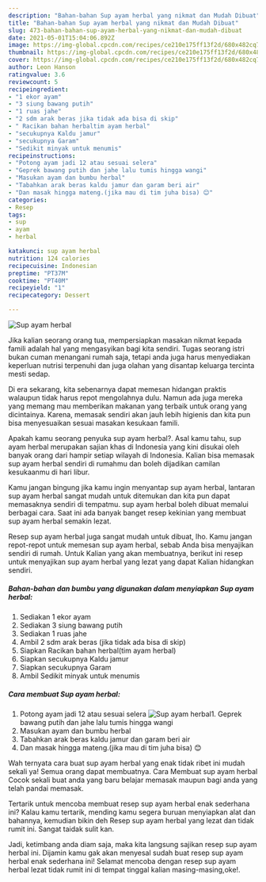 ```yaml
---
description: "Bahan-bahan Sup ayam herbal yang nikmat dan Mudah Dibuat"
title: "Bahan-bahan Sup ayam herbal yang nikmat dan Mudah Dibuat"
slug: 473-bahan-bahan-sup-ayam-herbal-yang-nikmat-dan-mudah-dibuat
date: 2021-05-01T15:04:06.892Z
image: https://img-global.cpcdn.com/recipes/ce210e175ff13f2d/680x482cq70/sup-ayam-herbal-foto-resep-utama.jpg
thumbnail: https://img-global.cpcdn.com/recipes/ce210e175ff13f2d/680x482cq70/sup-ayam-herbal-foto-resep-utama.jpg
cover: https://img-global.cpcdn.com/recipes/ce210e175ff13f2d/680x482cq70/sup-ayam-herbal-foto-resep-utama.jpg
author: Leon Hanson
ratingvalue: 3.6
reviewcount: 5
recipeingredient:
- "1 ekor ayam"
- "3 siung bawang putih"
- "1 ruas jahe"
- "2 sdm arak beras jika tidak ada bisa di skip"
- " Racikan bahan herbaltim ayam herbal"
- "secukupnya Kaldu jamur"
- "secukupnya Garam"
- "Sedikit minyak untuk menumis"
recipeinstructions:
- "Potong ayam jadi 12 atau sesuai selera"
- "Geprek bawang putih dan jahe lalu tumis hingga wangi"
- "Masukan ayam dan bumbu herbal"
- "Tabahkan arak beras kaldu jamur dan garam beri air"
- "Dan masak hingga mateng.(jika mau di tim juha bisa) 😊"
categories:
- Resep
tags:
- sup
- ayam
- herbal

katakunci: sup ayam herbal 
nutrition: 124 calories
recipecuisine: Indonesian
preptime: "PT37M"
cooktime: "PT40M"
recipeyield: "1"
recipecategory: Dessert

---
```



![Sup ayam herbal](https://img-global.cpcdn.com/recipes/ce210e175ff13f2d/680x482cq70/sup-ayam-herbal-foto-resep-utama.jpg)

Jika kalian seorang orang tua, mempersiapkan masakan nikmat kepada famili adalah hal yang mengasyikan bagi kita sendiri. Tugas seorang istri bukan cuman menangani rumah saja, tetapi anda juga harus menyediakan keperluan nutrisi terpenuhi dan juga olahan yang disantap keluarga tercinta mesti sedap.

Di era  sekarang, kita sebenarnya dapat memesan hidangan praktis walaupun tidak harus repot mengolahnya dulu. Namun ada juga mereka yang memang mau memberikan makanan yang terbaik untuk orang yang dicintainya. Karena, memasak sendiri akan jauh lebih higienis dan kita pun bisa menyesuaikan sesuai masakan kesukaan famili. 



Apakah kamu seorang penyuka sup ayam herbal?. Asal kamu tahu, sup ayam herbal merupakan sajian khas di Indonesia yang kini disukai oleh banyak orang dari hampir setiap wilayah di Indonesia. Kalian bisa memasak sup ayam herbal sendiri di rumahmu dan boleh dijadikan camilan kesukaanmu di hari libur.

Kamu jangan bingung jika kamu ingin menyantap sup ayam herbal, lantaran sup ayam herbal sangat mudah untuk ditemukan dan kita pun dapat memasaknya sendiri di tempatmu. sup ayam herbal boleh dibuat memalui berbagai cara. Saat ini ada banyak banget resep kekinian yang membuat sup ayam herbal semakin lezat.

Resep sup ayam herbal juga sangat mudah untuk dibuat, lho. Kamu jangan repot-repot untuk memesan sup ayam herbal, sebab Anda bisa menyajikan sendiri di rumah. Untuk Kalian yang akan membuatnya, berikut ini resep untuk menyajikan sup ayam herbal yang lezat yang dapat Kalian hidangkan sendiri.

<!--inarticleads1-->

##### Bahan-bahan dan bumbu yang digunakan dalam menyiapkan Sup ayam herbal:

1. Sediakan 1 ekor ayam
1. Sediakan 3 siung bawang putih
1. Sediakan 1 ruas jahe
1. Ambil 2 sdm arak beras (jika tidak ada bisa di skip)
1. Siapkan  Racikan bahan herbal(tim ayam herbal)
1. Siapkan secukupnya Kaldu jamur
1. Siapkan secukupnya Garam
1. Ambil Sedikit minyak untuk menumis




<!--inarticleads2-->

##### Cara membuat Sup ayam herbal:

1. Potong ayam jadi 12 atau sesuai selera
<img src="https://img-global.cpcdn.com/steps/ccb333a4a513c8d6/160x128cq70/sup-ayam-herbal-langkah-memasak-1-foto.jpg" alt="Sup ayam herbal">1. Geprek bawang putih dan jahe lalu tumis hingga wangi
1. Masukan ayam dan bumbu herbal
1. Tabahkan arak beras kaldu jamur dan garam beri air
1. Dan masak hingga mateng.(jika mau di tim juha bisa) 😊




Wah ternyata cara buat sup ayam herbal yang enak tidak ribet ini mudah sekali ya! Semua orang dapat membuatnya. Cara Membuat sup ayam herbal Cocok sekali buat anda yang baru belajar memasak maupun bagi anda yang telah pandai memasak.

Tertarik untuk mencoba membuat resep sup ayam herbal enak sederhana ini? Kalau kamu tertarik, mending kamu segera buruan menyiapkan alat dan bahannya, kemudian bikin deh Resep sup ayam herbal yang lezat dan tidak rumit ini. Sangat taidak sulit kan. 

Jadi, ketimbang anda diam saja, maka kita langsung sajikan resep sup ayam herbal ini. Dijamin kamu gak akan menyesal sudah buat resep sup ayam herbal enak sederhana ini! Selamat mencoba dengan resep sup ayam herbal lezat tidak rumit ini di tempat tinggal kalian masing-masing,oke!.

